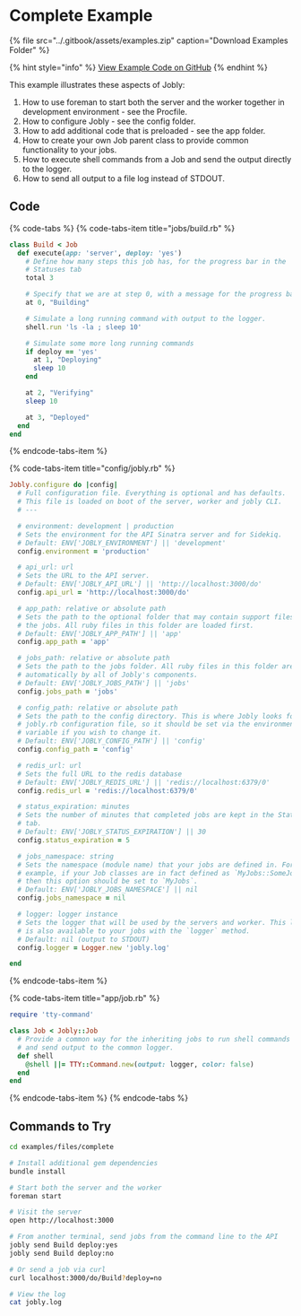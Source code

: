 # Complete Example

{% file src="../.gitbook/assets/examples.zip" caption="Download Examples Folder" %}

{% hint style="info" %}
[View Example Code on GitHub](https://github.com/DannyBen/jobly-docs/tree/master/examples/files/complete)
{% endhint %}

This example illustrates these aspects of Jobly:

1. How to use foreman to start both the server and the worker together in development environment - see the Procfile.
2. How to configure Jobly - see the config folder.
3. How to add additional code that is preloaded - see the app folder.
4. How to create your own Job parent class to provide common functionality to your jobs.
5. How to execute shell commands from a Job and send the output directly to the logger.
6. How to send all output to a file log instead of STDOUT.

## Code

{% code-tabs %}
{% code-tabs-item title="jobs/build.rb" %}
```ruby
class Build < Job
  def execute(app: 'server', deploy: 'yes')
    # Define how many steps this job has, for the progress bar in the 
    # Statuses tab
    total 3

    # Specify that we are at step 0, with a message for the progress bar.
    at 0, "Building"

    # Simulate a long running command with output to the logger.
    shell.run 'ls -la ; sleep 10'

    # Simulate some more long running commands
    if deploy == 'yes'
      at 1, "Deploying"
      sleep 10
    end

    at 2, "Verifying"
    sleep 10

    at 3, "Deployed"
  end
end
```
{% endcode-tabs-item %}

{% code-tabs-item title="config/jobly.rb" %}
```ruby
Jobly.configure do |config|
  # Full configuration file. Everything is optional and has defaults.
  # This file is loaded on boot of the server, worker and jobly CLI.
  # ---

  # environment: development | production
  # Sets the environment for the API Sinatra server and for Sidekiq.
  # Default: ENV['JOBLY_ENVIRONMENT'] || 'development'
  config.environment = 'production'

  # api_url: url
  # Sets the URL to the API server.
  # Default: ENV['JOBLY_API_URL'] || 'http://localhost:3000/do'
  config.api_url = 'http://localhost:3000/do'

  # app_path: relative or absolute path
  # Sets the path to the optional folder that may contain support files for
  # the jobs. All ruby files in this folder are loaded first.
  # Default: ENV['JOBLY_APP_PATH'] || 'app'
  config.app_path = 'app'

  # jobs_path: relative or absolute path
  # Sets the path to the jobs folder. All ruby files in this folder are loaded
  # automatically by all of Jobly's components.
  # Default: ENV['JOBLY_JOBS_PATH'] || 'jobs'
  config.jobs_path = 'jobs'

  # config_path: relative or absolute path
  # Sets the path to the config directory. This is where Jobly looks for this
  # jobly.rb configuration file, so it should be set via the environment
  # variable if you wish to change it.
  # Default: ENV['JOBLY_CONFIG_PATH'] || 'config'
  config.config_path = 'config'

  # redis_url: url
  # Sets the full URL to the redis database
  # Default: ENV['JOBLY_REDIS_URL'] || 'redis://localhost:6379/0'
  config.redis_url = 'redis://localhost:6379/0'

  # status_expiration: minutes
  # Sets the number of minutes that completed jobs are kept in the Statuses
  # tab.
  # Default: ENV['JOBLY_STATUS_EXPIRATION'] || 30
  config.status_expiration = 5

  # jobs_namespace: string
  # Sets the namespace (module name) that your jobs are defined in. For 
  # example, if your Job classes are in fact defined as `MyJobs::SomeJob` 
  # then this option should be set to `MyJobs`.
  # Default: ENV['JOBLY_JOBS_NAMESPACE'] || nil
  config.jobs_namespace = nil

  # logger: logger instance
  # Sets the logger that will be used by the servers and worker. This logger
  # is also available to your jobs with the `logger` method.
  # Default: nil (output to STDOUT)
  config.logger = Logger.new 'jobly.log'

end
```
{% endcode-tabs-item %}

{% code-tabs-item title="app/job.rb" %}
```ruby
require 'tty-command'

class Job < Jobly::Job
  # Provide a common way for the inheriting jobs to run shell commands
  # and send output to the common logger.
  def shell
    @shell ||= TTY::Command.new(output: logger, color: false)
  end
end
```
{% endcode-tabs-item %}
{% endcode-tabs %}

## Commands to Try

```bash
cd examples/files/complete

# Install additional gem dependencies
bundle install

# Start both the server and the worker
foreman start

# Visit the server
open http://localhost:3000

# From another terminal, send jobs from the command line to the API
jobly send Build deploy:yes
jobly send Build deploy:no

# Or send a job via curl
curl localhost:3000/do/Build?deploy=no

# View the log
cat jobly.log
```

